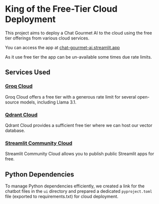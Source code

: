 # King of the Free-Tier Cloud Deployment

This project aims to deploy a Chat Gourmet AI to the cloud using the free tier offerings from various cloud services.

You can access the app at [chat-gourmet-ai.streamlit.app](https://chat-gourmet-ai.streamlit.app)

As it use free tier the app can be un-available some times due rate limits.

## Services Used

### [Groq Cloud](https://console.groq.com/docs/quickstart)

Groq Cloud offers a free tier with a generous rate limit for several open-source models, including Llama 3.1.

### [Qdrant Cloud](https://qdrant.tech/pricing/)

Qdrant Cloud provides a sufficient free tier where we can host our vector database.

### [Streamlit Community Cloud](https://docs.streamlit.io/deploy/streamlit-community-cloud)

Streamlit Community Cloud allows you to publish public Streamlit apps for free.

## Python Dependencies

To manage Python dependencies efficiently, we created a link for the chatbot files in the `ui` directory and prepared a dedicated `pyproject.toml` file (exported to requirements.txt) for cloud deployment.
